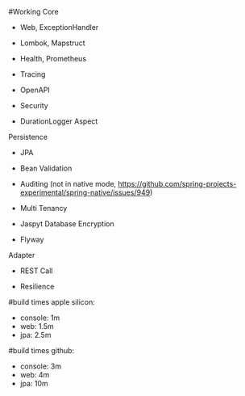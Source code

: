 #Working
Core
- Web, ExceptionHandler
- Lombok, Mapstruct

- Health, Prometheus
- Tracing
- OpenAPI

- Security

- DurationLogger Aspect

Persistence
- JPA
- Bean Validation
- Auditing (not in native mode, https://github.com/spring-projects-experimental/spring-native/issues/949)
- Multi Tenancy
- Jaspyt Database Encryption

- Flyway

Adapter
- REST Call

- Resilience

#build times apple silicon:
- console: 1m
- web: 1.5m
- jpa: 2.5m

#build times github:
- console: 3m
- web: 4m
- jpa: 10m
